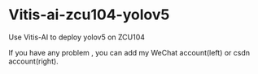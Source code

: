# Vitis-ai-zcu104-yolov5

Use Vitis-AI to deploy yolov5 on ZCU104

If you have any problem , you can add my WeChat account(left) or csdn account(right).


